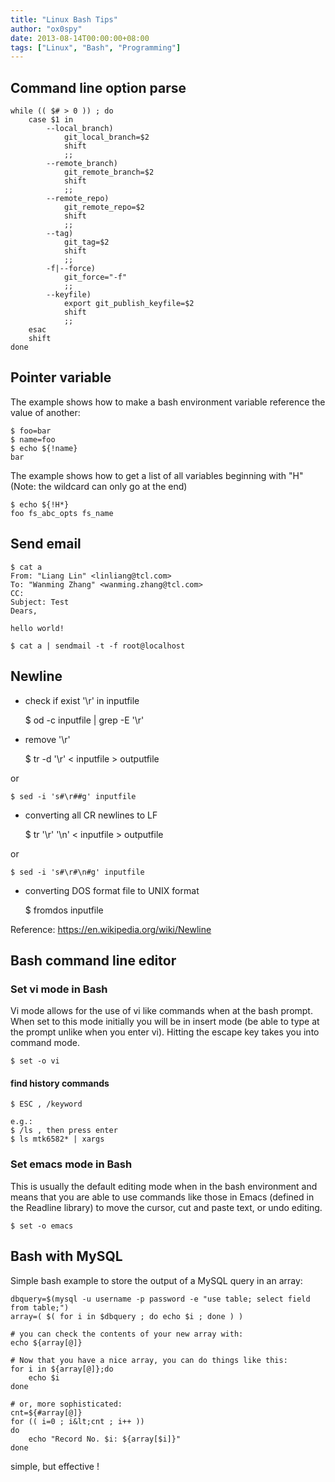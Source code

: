 ```yaml
---
title: "Linux Bash Tips"
author: "ox0spy"
date: 2013-08-14T00:00:00+08:00
tags: ["Linux", "Bash", "Programming"]
---
```


## Command line option parse

    while (( $# > 0 )) ; do
        case $1 in
            --local_branch)
                git_local_branch=$2
                shift
                ;;
            --remote_branch)
                git_remote_branch=$2
                shift
                ;;
            --remote_repo)
                git_remote_repo=$2
                shift
                ;;
            --tag)
                git_tag=$2
                shift
                ;;
            -f|--force)
                git_force="-f"
                ;;
            --keyfile)
                export git_publish_keyfile=$2
                shift
                ;;
        esac
        shift
    done

## Pointer variable
The example shows how to make a bash environment variable reference the value of another:

    $ foo=bar
    $ name=foo
    $ echo ${!name}
    bar

The example shows how to get a list of all variables beginning with "H" (Note: the wildcard can only go at the end)

    $ echo ${!H*}
    foo fs_abc_opts fs_name

## Send email

    $ cat a
    From: "Liang Lin" <linliang@tcl.com>
    To: "Wanming Zhang" <wanming.zhang@tcl.com>
    CC:
    Subject: Test
    Dears,

    hello world!

    $ cat a | sendmail -t -f root@localhost

## Newline

* check if exist '\r' in inputfile

    $ od -c inputfile | grep -E '\\r'

* remove '\r'

    $ tr -d '\r' < inputfile > outputfile

or

    $ sed -i 's#\r##g' inputfile

* converting all CR newlines to LF

    $ tr '\r' '\n' < inputfile > outputfile

or

    $ sed -i 's#\r#\n#g' inputfile

* converting DOS format file to UNIX format

    $ fromdos inputfile

Reference: <https://en.wikipedia.org/wiki/Newline>

## Bash command line editor
### Set vi mode in Bash

Vi mode allows for the use of vi like commands when at the bash prompt. When set to this mode initially you will be in insert mode (be able to type at the prompt unlike when you enter vi). Hitting the escape key takes you into command mode.

    $ set -o vi

#### find history commands

    $ ESC , /keyword

    e.g.:
    $ /ls , then press enter
    $ ls mtk6582* | xargs

### Set emacs mode in Bash

This is usually the default editing mode when in the bash environment and means that you are able to use commands like those in Emacs (defined in the Readline library) to move the cursor, cut and paste text, or undo editing.

    $ set -o emacs

## Bash with MySQL

Simple bash example to store the output of a MySQL query in an array:

    dbquery=$(mysql -u username -p password -e "use table; select field from table;")
    array=( $( for i in $dbquery ; do echo $i ; done ) )

    # you can check the contents of your new array with:
    echo ${array[@]}

    # Now that you have a nice array, you can do things like this:
    for i in ${array[@]};do
        echo $i
    done

    # or, more sophisticated:
    cnt=${#array[@]}
    for (( i=0 ; i&lt;cnt ; i++ ))
    do
        echo "Record No. $i: ${array[$i]}"
    done

simple, but effective !

